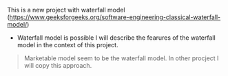 This is a new project with waterfall model (https://www.geeksforgeeks.org/software-engineering-classical-waterfall-model/)
- Waterfall model is possible
I will describe the fearures of the waterfall model in the context of this project.

> Marketable model seem to be the waterfall model. In other procject I will copy this approach.
